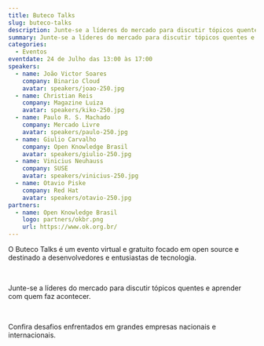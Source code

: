 ```yaml
---
title: Buteco Talks
slug: buteco-talks
description: Junte-se a líderes do mercado para discutir tópicos quentes e aprender com quem faz acontecer.
summary: Junte-se a líderes do mercado para discutir tópicos quentes e aprender com quem faz acontecer.
categories:
  - Eventos
eventdate: 24 de Julho das 13:00 às 17:00
speakers:
  - name: João Victor Soares
    company: Binario Cloud
    avatar: speakers/joao-250.jpg
  - name: Christian Reis
    company: Magazine Luiza
    avatar: speakers/kiko-250.jpg
  - name: Paulo R. S. Machado
    company: Mercado Livre
    avatar: speakers/paulo-250.jpg
  - name: Giulio Carvalho
    company: Open Knowledge Brasil
    avatar: speakers/giulio-250.jpg
  - name: Vinicius Neuhauss
    company: SUSE
    avatar: speakers/vinicius-250.jpg
  - name: Otavio Piske
    company: Red Hat
    avatar: speakers/otavio-250.jpg
partners:
  - name: Open Knowledge Brasil
    logo: partners/okbr.png
    url: https://www.ok.org.br/
---
```


O Buteco Talks é um evento virtual e gratuito focado em open source e destinado a desenvolvedores e entusiastas de tecnologia.

<br>

Junte-se a líderes do mercado para discutir tópicos quentes e aprender com quem faz acontecer.

<br>

Confira desafios enfrentados em grandes empresas nacionais e internacionais.
